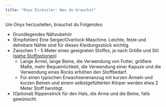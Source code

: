 ```yaml
---
title: "Onyx Einteiler: Was du brauchst"
---
```


Um Onyx herzustellen, brauchst du Folgendes:

- Grundlegendes Nähzubehör
- (Empfohlen) Eine Serger/Overlock-Maschine. Leichte, feste und dehnbare Nähte sind für dieses Kleidungsstück wichtig.
- Zwischen 1 - 5 Meter eines geeigneten Stoffes, je nach Größe und Stil ([siehe Stoffoptionen](/docs/designs/onyx/fabric))
    - Lange Ärmel, lange Beine, die Verwendung von Futter, größere Maße, mehr Bequemlichkeit, die Verwendung einer Kapuze und die Verwendung eines Rocks erhöhen den Stoffbedarf.
    - Für einen typischen Erwachsenenanzug mit kurzen Ärmeln und kurzen Beinen und einem selbstgefütterten Körper werden etwa 2 Meter Stoff benötigt.
- (Optional) Rippenstrick für den Hals, die Arme und die Beine, falls gewünscht.
